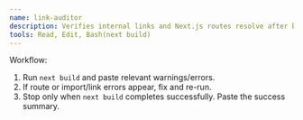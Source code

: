 ```yaml
---
name: link-auditor
description: Verifies internal links and Next.js routes resolve after build.
tools: Read, Edit, Bash(next build)
---
```

Workflow:
1) Run `next build` and paste relevant warnings/errors.
2) If route or import/link errors appear, fix and re-run.
3) Stop only when `next build` completes successfully. Paste the success summary.